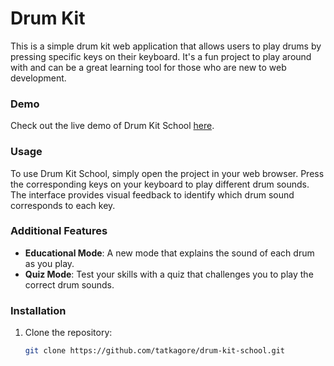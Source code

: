 # Drum Kit
This is a simple drum kit web application that allows users to play drums by pressing specific keys on their keyboard. It's a fun project to play around with and can be a great learning tool for those who are new to web development.

### Demo
Check out the live demo of Drum Kit School [here](https://tatkagore.github.io/drum-kit-school/).

### Usage
To use Drum Kit School, simply open the project in your web browser. Press the corresponding keys on your keyboard to play different drum sounds. The interface provides visual feedback to identify which drum sound corresponds to each key.

### Additional Features
- **Educational Mode**: A new mode that explains the sound of each drum as you play.
- **Quiz Mode**: Test your skills with a quiz that challenges you to play the correct drum sounds.

### Installation
1. Clone the repository:
   ```bash
   git clone https://github.com/tatkagore/drum-kit-school.git